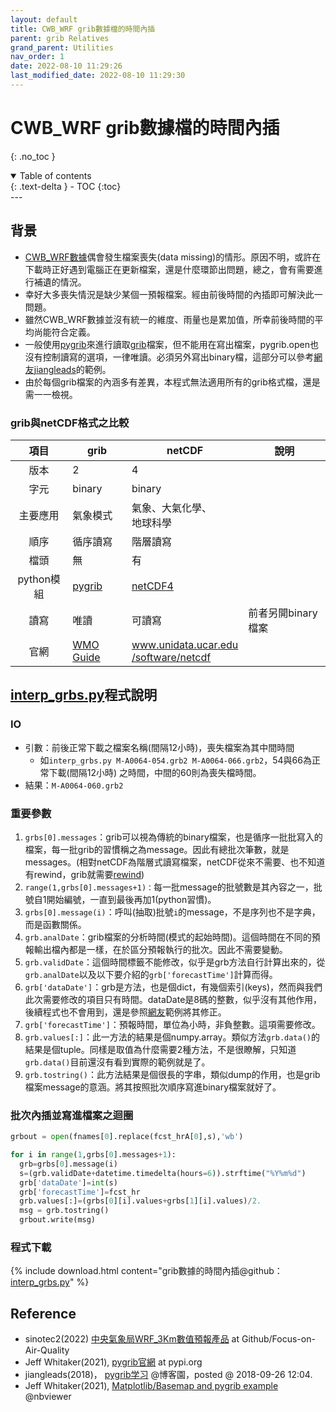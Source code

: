 ```yaml
---
layout: default
title: CWB_WRF grib數據檔的時間內插
parent: grib Relatives
grand_parent: Utilities
nav_order: 1
date: 2022-08-10 11:29:26
last_modified_date: 2022-08-10 11:29:30
---
```


# CWB_WRF grib數據檔的時間內插
{: .no_toc }

<details open markdown="block">
  <summary>
    Table of contents
  </summary>
  {: .text-delta }
- TOC
{:toc}
</details>
---

## 背景
- [CWB_WRF數據][CWB_WRF]偶會發生檔案喪失(data missing)的情形。原因不明，或許在下載時正好遇到電腦正在更新檔案，還是什麼環節出問題，總之，會有需要進行補遺的情況。
- 幸好大多喪失情況是缺少某個一預報檔案。經由前後時間的內插即可解決此一問題。
- 雖然CWB_WRF數據並沒有統一的維度、雨量也是累加值，所幸前後時間的平均尚能符合定義。
- 一般使用[pygrib][pygrib]來進行讀取[grib][grib]檔案，但不能用在寫出檔案，pygrib.open也沒有控制讀寫的選項，一律唯讀。必須另外寫出binary檔，這部分可以參考[網友jiangleads][jiangleads]的範例。
- 由於每個grib檔案的內涵多有差異，本程式無法適用所有的grib格式檔，還是需一一檢視。

### grib與netCDF格式之比較

項目|grib|netCDF|說明
:-:|-|-|-
版本|2|4|
字元|binary|binary|
主要應用|氣象模式|氣象、大氣化學、</br>地球科學|
順序|循序讀寫|階層讀寫|
檔頭|無|有|
python模組|[pygrib][pygrib]|[netCDF4](https://pypi.org/project/netCDF4/)|
讀寫|唯讀|可讀寫|前者另開binary檔案
官網|[WMO Guide](https://web.archive.org/web/20201213173506/http://www.wmo.int/pages/prog/www/WMOCodes/Guides/GRIB/GRIB2_062006.pdf)|[www.unidata.ucar.edu</br>/software/netcdf](https://www.unidata.ucar.edu/software/netcdf)|

## [interp_grbs.py][interp_grbs.py]程式說明
### IO
- 引數：前後正常下載之檔案名稱(間隔12小時)，喪失檔案為其中間時間
  - 如`interp_grbs.py M-A0064-054.grb2 M-A0064-066.grb2`，54與66為正常下載(間隔12小時) 之時間，中間的60則為喪失檔時間。
- 結果：`M-A0064-060.grb2`
### 重要參數
1. `grbs[0].messages`：grib可以視為傳統的binary檔案，也是循序一批批寫入的檔案，每一批grib的習慣稱之為message。因此有總批次筆數，就是messages。(相對netCDF為階層式讀寫檔案，netCDF從來不需要、也不知道有rewind，grib就需要[rewind][jswhit])
1. `range(1,grbs[0].messages+1)：`每一批message的批號數是其內容之一，批號自1開始編號，一直到最後再加1(python習慣)。
1. `grbs[0].message(i)`：呼叫(抽取)批號`i`的message，不是序列也不是字典，而是函數關係。
1. `grb.analDate`：grib檔案的分析時間(模式的起始時間)。這個時間在不同的預報輸出檔內都是一樣，在於區分預報執行的批次。因此不需要變動。
1. `grb.validDate`：這個時間標籤不能修改，似乎是grb方法自行計算出來的，從`grb.analDate`以及以下要介紹的`grb['forecastTime']`計算而得。
1. `grb['dataDate']`：grb是方法，也是個dict，有幾個索引(keys)，然而與我們此次需要修改的項目只有時間。dataDate是8碼的整數，似乎沒有其他作用，後續程式也不會用到，還是參照[網友][jiangleads]範例將其修正。
1. `grb['forecastTime']`：預報時間，單位為小時，非負整數。這項需要修改。
1. `grb.values[:]`：此一方法的結果是個numpy.array。類似方法`grb.data()`的結果是個tuple。同樣是取值為什麼需要2種方法，不是很瞭解，只知道`grb.data()`目前還沒有看到實際的範例就是了。
1. `grb.tostring()`：此方法結果是個很長的字串，類似dump的作用，也是grib檔案message的意涵。將其按照批次順序寫進binary檔案就好了。

### 批次內插並寫進檔案之迴圈

```python
grbout = open(fnames[0].replace(fcst_hrA[0],s),'wb')

for i in range(1,grbs[0].messages+1):
  grb=grbs[0].message(i)
  s=(grb.validDate+datetime.timedelta(hours=6)).strftime("%Y%m%d")
  grb['dataDate']=int(s)
  grb['forecastTime']=fcst_hr
  grb.values[:]=(grbs[0][i].values+grbs[1][i].values)/2.
  msg = grb.tostring()
  grbout.write(msg)
  ```

### 程式下載

{% include download.html content="grib數據的時間內插@github：[interp_grbs.py](https://github.com/sinotec2/Focus-on-Air-Quality/blob/main/utilities/grib/interp_grbs.py)" %}

## Reference

- sinotec2(2022) [中央氣象局WRF_3Km數值預報產品](https://sinotec2.github.io/Focus-on-Air-Quality/wind_models/cwbWRF_3Km/) at Github/Focus-on-Air-Quality
- Jeff Whitaker(2021), [pygrib官網](https://pypi.org/project/pygrib) at pypi.org
- jiangleads(2018)， [pygrib学习](https://www.cnblogs.com/jiangleads/p/9705787.html) @博客園，posted @ 2018-09-26 12:04.
- Jeff Whitaker(2021), [Matplotlib/Basemap and pygrib example](https://nbviewer.org/gist/jswhit/8635665) @nbviewer


[CWB_WRF]: <https://sinotec2.github.io/Focus-on-Air-Quality/wind_models/cwbWRF_3Km/> "中央氣象局WRF_3Km數值預報產品"
[pygrib]: <https://pypi.org/project/pygrib/> "官網：Provides a high-level interface to the ECWMF ECCODES C library for reading GRIB files. There are limited capabilities for writing GRIB files (you can modify the contents of an existing file, but you can't create one from scratch)"
[grib]: <https://zh.wikipedia.org/zh-tw/GRIB> "GRIB（GRIdded Binary或通用定期發布的二進位形式資訊）是通常用在氣象學中儲存歷史的和預報的天氣資料的簡明資料格式。它由世界氣象組織的基本系統委員會於1985年標準化，描述於WMO編碼手冊。 第一版GRIB被世界範圍內的多數氣象中心業務化使用，用於數值天氣預報（NWP）輸出。第二版是2003年發表的GRIB2，各國氣象資料發布逐步更新到這個格式與版次。"
[jiangleads]: <https://www.cnblogs.com/jiangleads/p/9705787.html> "pygrib学习@博客園"
[interp_grbs.py]: <https://github.com/sinotec2/Focus-on-Air-Quality/blob/main/utilities/grib/interp_grbs.py> "grib數據檔的時間內插程式@github"
[jswhit]: <https://nbviewer.org/gist/jswhit/8635665> "jswhit：Matplotlib/Basemap and pygrib example@nbviewer"
